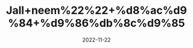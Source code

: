 ---
title: 'Jall+neem%22%22+%d8%ac%d9%84+%d9%86%db%8c%d9%85'
date: '2022-11-22' 
metatag: '' 
inventory: '0' 
draft: false 
# meta description 
shortDescripton: ''
description: 'Herbs+%d8%ac%da%91%db%8c+%d8%a8%d9%88%d9%b9%db%8c'
longdescription: ''
tags: ''
brand: ''
subCategory: ''
unit: '10 gm-Pk'
sellCount: '0'
featured: True
# product Price
price: '30.0'
# Product Short Description
shortDescription: ''
productID: '27926941-3E49-ED11-996A-005056B3A416'
type: 'products'
category: 'Herbs+%d8%ac%da%91%db%8c+%d8%a8%d9%88%d9%b9%db%8c' 
thumnailproduct: 'https://eraconnect.blob.core.windows.net/product-images/aminsaddiquidawakhana/4a4bee38-fb08-47a5-ac0b-b640faa0b838.webp' 
images:
  - image: 'https://eraconnect.blob.core.windows.net/product-images/aminsaddiquidawakhana/4a4bee38-fb08-47a5-ac0b-b640faa0b838.webp'  
Variants:
---